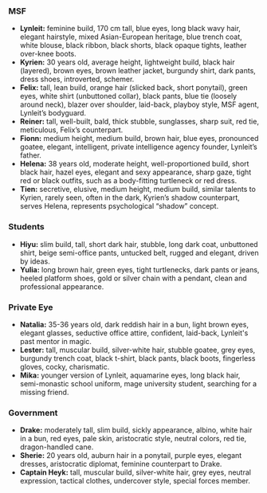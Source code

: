 ### MSF
- **Lynleit:** feminine build, 170 cm tall, blue eyes, long black wavy hair, elegant hairstyle, mixed Asian-European heritage, blue trench coat, white blouse, black ribbon, black shorts, black opaque tights, leather over-knee boots.
- **Kyrien:** 30 years old, average height, lightweight build, black hair (layered), brown eyes, brown leather jacket, burgundy shirt, dark pants, dress shoes, introverted, schemer.
- **Felix:** tall, lean build, orange hair (slicked back, short ponytail), green eyes, white shirt (unbuttoned collar), black pants, blue tie (loosely around neck), blazer over shoulder, laid-back, playboy style, MSF agent, Lynleit’s bodyguard.
- **Reiner:** tall, well-built, bald, thick stubble, sunglasses, sharp suit, red tie, meticulous, Felix’s counterpart.
- **Fionn:** medium height, medium build, brown hair, blue eyes, pronounced goatee, elegant, intelligent, private intelligence agency founder, Lynleit’s father.
- **Helena:** 38 years old, moderate height, well-proportioned build, short black hair, hazel eyes, elegant and sexy appearance, sharp gaze, tight red or black outfits, such as a body-fitting turtleneck or red dress.
- **Tien:** secretive, elusive, medium height, medium build, similar talents to Kyrien, rarely seen, often in the dark, Kyrien’s shadow counterpart, serves Helena, represents psychological “shadow” concept.

### Students
- **Hiyu:** slim build, tall, short dark hair, stubble, long dark coat, unbuttoned shirt, beige semi-office pants, untucked belt, rugged and elegant, driven by ideas.
- **Yulia:** long brown hair, green eyes, tight turtlenecks, dark pants or jeans, heeled platform shoes, gold or silver chain with a pendant, clean and professional appearance.

### Private Eye
- **Natalia:** 35-36 years old, dark reddish hair in a bun, light brown eyes, elegant glasses, seductive office attire, confident, laid-back, Lynleit's past mentor in magic.
- **Lester:** tall, muscular build, silver-white hair, stubble goatee, grey eyes, burgundy trench coat, black t-shirt, black pants, black boots, fingerless gloves, cocky, charismatic.
- **Mika:** younger version of Lynleit, aquamarine eyes, long black hair, semi-monastic school uniform, mage university student, searching for a missing friend.

### Government
- **Drake:** moderately tall, slim build, sickly appearance, albino, white hair in a bun, red eyes, pale skin, aristocratic style, neutral colors, red tie, dragon-handled cane.
- **Sherie:** 20 years old, auburn hair in a ponytail, purple eyes, elegant dresses, aristocratic diplomat, feminine counterpart to Drake.
- **Captain Heyk:** tall, muscular build, silver-white hair, grey eyes, neutral expression, tactical clothes, undercover style, special forces member.
